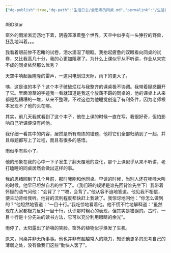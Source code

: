 ```yaml
---
{"dg-publish":true,"dg-path":"生活日志/会思考的同桌.md","permalink":"/生活日志/会思考的同桌/","created":"2023-09-06T15:27:19.000+08:00","updated":"2024-11-07T09:43:05.499+08:00"}
---
```


#BDStar

窗外的雨淅淅沥沥地下着，阴霾笼罩着整个世界，天空中似乎有一头狰狞的野兽，狂乱地叫着。。。

我看着眼前惨不忍睹的试卷，泪水濡湿了眼眶。我抬起疲惫的双眼看向同桌的试卷，又比我高几十分，我的心更加阻塞了。为什么上课似乎从不听讲，作业从来完不成的同桌依然那么优秀？

天空中响起轰隆隆的雷声，一道闪电划过天际，雨下的更大了。

咦，这是谁的本子？这个本子破破烂烂与我整齐的课桌极不协调。我带着疑惑翻开了它。里面潦草的字迹我一看就知道是我这个放荡不羁的同桌的，他的课桌上从来都是乱糟糟的一堆，从来不整理。不过这也为他睡觉创造了有利条件，因为老师根本发现不了他的头在哪。

其实，前几天我就看到了这个本子，他在上课的时候一直在写，我很好奇，但怕影响自己听课便没有问他。

我仔细一看其中的内容，居然是所有周练的错题，他将它们全部归纳到了一起，并且每题都写上了过程，而且有很多的感悟。

雨似乎有些小了。

他的形象在我的心中一下子发生了翻天覆地的变化，那个上课似乎从来不听讲，老打瞌睡的同桌居然会做出这样的事。

我的思绪回到了几个月前，那时我刚和他同桌。早读的时候，当别人还在哇哇大叫的时候，他早已坦然自若的坐下了。（我们班的规矩是谁先回背谁先坐下）我带着怀疑的语气问他：“会背了？”“嗯，会背了。”他从容不迫地答道。他见我不相信，便主动背给我听。他背的流利程度都快赶上我读了。我惊讶地问他：“你怎么做到的？”他坦然地答道：“一目十行。”我吃惊地看着他。他不慌不忙地解释道：“虽然现在大家都极力反对一目十行，认识那时粗心的表现，但其实是错误的。古时，一目十行是十分先进的读书方法，它可以充分利用眼睛的余光”。

雨停了，太阳露出了娇嗔的笑脸。窗外的植物似乎焕发了生机。

原来，同桌并非无所事事。他也并非有超越常人的能力，知识他更多的思考自己的薄弱之处，没有像我们这些“勤快人罢了”。